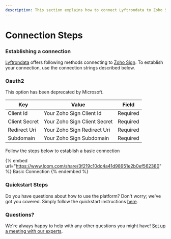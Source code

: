 ```yaml
---
description: This section explains how to connect Lyftrondata to Zoho Sign.
---
```


# Connection Steps

### Establishing a connection

[Lyftrondata](https://www.lyftrondata.com) offers following methods connecting to [Zoho Sign](https://www.lyftrondata.com/integration/marketing-analytics/zoho-sign/). To establish your connection, use the connection strings described below.

### Oauth2

This option has been deprecated by Microsoft.

| Key           | Value                        | Field    |
| ------------- | ---------------------------- | -------- |
| Client Id     | Your Zoho Sign Client Id     | Required |
| Client Secret | Your Zoho Sign Client Secret | Required |
| Redirect Uri  | Your Zoho Sign Redirect Uri  | Required |
| Subdomain     | Your Zoho Sign Subdomain     | Required |

Follow the steps below to establish a basic connection

{% embed url="https://www.loom.com/share/3f219c10dc4a41d98951e2b0ef562380" %}
Basic Connection
{% endembed %}

### Quickstart Steps

Do you have questions about how to use the platform? Don't worry; we've got you covered. Simply follow the quickstart instructions [here](./).

### Questions? <a href="#questions" id="questions"></a>

We're always happy to help with any other questions you might have! [Set up a meeting with our experts](https://www.lyftrondata.com/book-a-meeting/).

